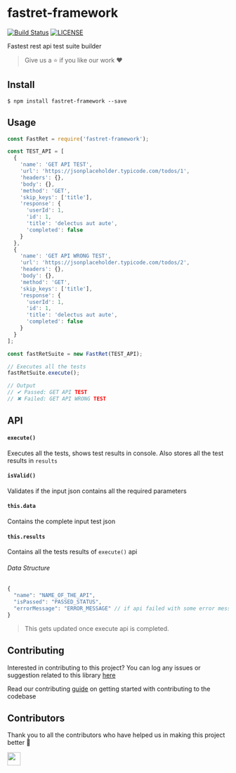 # fastret-framework

[![Build Status](https://travis-ci.com/arshadkazmi42/fastret-framework.svg?branch=master)](https://travis-ci.com/arshadkazmi42/fastret-framework)
[![LICENSE](https://img.shields.io/npm/l/fastret-framework.svg)](https://github.com/arshadkazmi42/fastret-framework/LICENSE)

Fastest rest api test suite builder

> Give us a :star: if you like our work :heart:

## Install

```
$ npm install fastret-framework --save
```

## Usage

```javascript
const FastRet = require('fastret-framework');

const TEST_API = [
  {
    'name': 'GET API TEST',
    'url': 'https://jsonplaceholder.typicode.com/todos/1',
    'headers': {},
    'body': {},
    'method': 'GET',
    'skip_keys': ['title'],
    'response': {
      'userId': 1,
      'id': 1,
      'title': 'delectus aut aute',
      'completed': false
    }
  },
  {
    'name': 'GET API WRONG TEST',
    'url': 'https://jsonplaceholder.typicode.com/todos/2',
    'headers': {},
    'body': {},
    'method': 'GET',
    'skip_keys': ['title'],
    'response': {
      'userId': 1,
      'id': 1,
      'title': 'delectus aut aute',
      'completed': false
    }
  }
];

const fastRetSuite = new FastRet(TEST_API);

// Executes all the tests
fastRetSuite.execute();

// Output
// ✔ Passed: GET API TEST
// ✖ Failed: GET API WRONG TEST

```

## API

#### `execute()`

Executes all the tests, shows test results in console. Also stores all the test results in `results`

#### `isValid()`

Validates if the input json contains all the required parameters

#### `this.data`

Contains the complete input test json

#### `this.results`

Contains all the tests results of `execute()` api

###### Data Structure
```javascript
{
  "name": "NAME_OF_THE_API",
  "isPassed": "PASSED_STATUS",
  "errorMessage": "ERROR_MESSAGE" // if api failed with some error message
}
```

> This gets updated once execute api is completed.

## Contributing

Interested in contributing to this project?
You can log any issues or suggestion related to this library [here](https://github.com/arshadkazmi42/fastret-framework/issues/new)

Read our contributing [guide](CONTRIBUTING.md) on getting started with contributing to the codebase

## Contributors

Thank you to all the contributors who have helped us in making this project better :raised_hands:

<a href="https://github.com/arshadkazmi42"><img src="https://github.com/arshadkazmi42.png" width="30" /></a>
